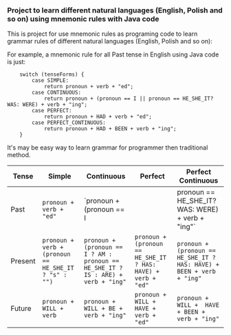 ### Project to learn different natural languages (English, Polish and so on) using mnemonic rules with Java code
This is project for use mnemonic rules as programing code to learn grammar rules of different natural languages (English, Polish and so on):

For example, a mnemonic rule for all Past tense in English using Java code is just: 

        switch (tenseForms) {
            case SIMPLE:
                return pronoun + verb + "ed";
            case CONTINUOUS:
                return pronoun + (pronoun == I || pronoun == HE_SHE_IT? WAS: WERE) + verb + "ing";
            case PERFECT:
                return pronoun + HAD + verb + "ed";
            case PERFECT_CONTINUOUS:
                return pronoun + HAD + BEEN + verb + "ing";
        }        
        
It's may be easy way to learn grammar for programmer then traditional method.    


Tense	 | 	Simple	 | 	Continuous  | Perfect | Perfect Continuous
-------- | 	-------- | 	----------- | 	----- | 	-----------
Past	 | 	`pronoun + verb + "ed"`	 | 	`pronoun + (pronoun == I || pronoun == HE_SHE_IT? WAS: WERE) + verb + "ing"`  | `pronoun + HAD + verb + "ed"` | `pronoun + HAD + BEEN + verb + "ing"`
Present	 | 	`pronoun + verb + (pronoun == HE_SHE_IT ? "s" : "")`	 | `pronoun + (pronoun == I ? AM : pronoun == HE_SHE_IT ? IS : ARE) + verb + "ing"`  | `pronoun + (pronoun == HE_SHE_IT ? HAS: HAVE) + verb + "ed"` | `pronoun + (pronoun == HE_SHE_IT ? HAS: HAVE) + BEEN + verb + "ing"`
Future	 | 	`pronoun + WILL + verb`	 | `pronoun +  WILL + BE + verb + "ing"`  | `pronoun + WILL +  HAVE + verb + "ed"` | `pronoun +  WILL +  HAVE + BEEN + verb + "ing"`
